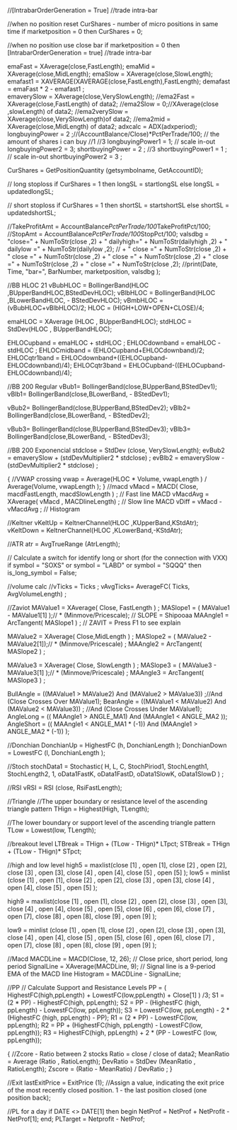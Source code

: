 //[IntrabarOrderGeneration = True] //trade intra-bar

//when no position reset CurShares - number of micro positions in same time 
if marketposition = 0
then
CurShares = 0;

//when no position use close bar
if marketposition = 0
then
[IntrabarOrderGeneration = true] //trade intra-bar


emaFast = XAverage(close,FastLength);
emaMid = XAverage(close,MidLength);
emaSlow = XAverage(close,SlowLength);
emafast1 = XAVERAGE(XAVERAGE(close,FastLength),FastLength);
demafast = emaFast * 2 - emafast1  ;    
emaverySlow = XAverage(close,VerySlowLength);
//ema2Fast = XAverage(close,FastLength) of data2;
//ema2Slow = 0;//XAverage(close ,slowLength) of data2;
//ema2verySlow = XAverage(close,VerySlowLength)of data2;
//ema2mid = XAverage(close,MidLength) of data2;
adxcalc = ADX(adxperiod);
longbuyingPower = 2 ;//(AccountBalance/Close)*PctPerTrade/100; // the amount of shares i can buy //1 //3
longbuyingPower1 = 1; // scale in-out
longbuyingPower2 = 3;
shortbuyingPower = 2 ; //3
shortbuyingPower1 = 1 ; // scale in-out
shortbuyingPower2 = 3 ;


CurShares = GetPositionQuantity (getsymbolname, GetAccountID);

// long stoploss
if 
CurShares = 1 
then 
longSL = startlongSL
else 
longSL = updatedlongSL;

// short stoploss
if 
CurShares = 1
then 
shortSL = startshortSL
else 
shortSL = updatedshortSL;


//TakeProfitAmt = AccountBalance*PctPerTrade/100*TakeProfitPct/100;
//StopAmt = AccountBalance*PctPerTrade/100*StopPct/100;
valsdbg = "close=" + NumToStr(close ,2) + " dailyhigh=" + NumToStr(dailyhigh ,2) + " dailylow =" + NumToStr(dailylow ,2); // + " close =" + NumToStr(close ,2) + " close =" + NumToStr(close ,2) + " close =" + NumToStr(close ,2) + " close =" + NumToStr(close ,2) + " close =" + NumToStr(close ,2);
//print(Date, Time, "bar=", BarNumber, marketposition, valsdbg ); 


//BB HLOC 21
vBubHLOC = BollingerBand(HLOC ,BUpperBandHLOC,BStedDevHLOC);
vBlbHLOC = BollingerBand(HLOC ,BLowerBandHLOC, - BStedDevHLOC);
vBmbHLOC = (vBubHLOC+vBlbHLOC)/2;
HLOC = (HIGH+LOW+OPEN+CLOSE)/4;

emaHLOC = XAverage (HLOC , BUpperBandHLOC);
stdHLOC = StdDev(HLOC , BUpperBandHLOC);

EHLOCupband = emaHLOC + stdHLOC ;
EHLOCdownband = emaHLOC  - stdHLOC ;
EHLOCmidband = (EHLOCupband+EHLOCdownband)/2;
EHLOCqtr1band = EHLOCdownband+((EHLOCupband-EHLOCdownband)/4);
EHLOCqtr3band = EHLOCupband-((EHLOCupband-EHLOCdownband)/4);

//BB 200 Regular
vBub1= BollingerBand(close,BUpperBand,BStedDev1);
vBlb1= BollingerBand(close,BLowerBand, - BStedDev1);
  
vBub2= BollingerBand(close,BUpperBand,BStedDev2);
vBlb2= BollingerBand(close,BLowerBand, - BStedDev2);

vBub3= BollingerBand(close,BUpperBand,BStedDev3);
vBlb3= BollingerBand(close,BLowerBand, - BStedDev3);


//BB 200 Exponencial
stdclose = StdDev (close, VerySlowLength);
evBub2 = emaverySlow + (stdDevMultiplier2 * stdclose) ;
evBlb2 = emaverySlow - (stdDevMultiplier2 * stdclose) ;

{
//VWAP crossing
vwap = Average(HLOC * Volume, vwapLength ) / Average(Volume, vwapLength );
}
//macd
vMacd = MACD( Close, macdFastLength, macdSlowLength ) ; // Fast line MACD
vMacdAvg = XAverage( vMacd , MACDlineLength) ; // Slow line MACD
vDiff = vMacd - vMacdAvg ; // Histogram

//Keltner
vKeltUp = KeltnerChannel(HLOC ,KUpperBand,KStdAtr);
vKeltDown = KeltnerChannel(HLOC ,KLowerBand,-KStdAtr);

//ATR
atr =  AvgTrueRange (AtrLength);

// Calculate a switch for identify long or short (for the connection with VXX)
if symbol = "SOXS" or symbol = "LABD" or symbol = "SQQQ" then
is_long_symbol = False;

//volume calc
//vTicks = Ticks ;
vAvgTicks= AverageFC( Ticks, AvgVolumeLength) ;

//Zaviot
MAValue1 = XAverage( Close, FastLength ) ; 
MASlope1 = ( MAValue1 - MAValue1[1] );// * (Minmove/Pricescale);  // SLOPE = Shipooaa 
MAAngle1 = ArcTangent( MASlope1 ) ; // ZAVIT = Press F1 to see explain
         
MAValue2 = XAverage( Close,MidLength  ) ; 
MASlope2 = ( MAValue2 - MAValue2[1]);// * (Minmove/Pricescale)  ; 
MAAngle2 = ArcTangent( MASlope2 ) ; 
         
MAValue3 = XAverage( Close, SlowLength ) ; 
MASlope3 = ( MAValue3 - MAValue3[1] );// * (Minmove/Pricescale)  ; 
MAAngle3 = ArcTangent( MASlope3 ) ; 

BullAngle = ((MAValue1 > MAValue2) And (MAValue2 > MAValue3)) ;//And (Close Crosses Over  MAValue1);
BearAngle = ((MAValue1 < MAValue2) And (MAValue2 < MAValue3)) ; //And (Close Crosses Under  MAValue1);
AngleLong  = (( MAAngle1 > ANGLE_MA1) And (MAAngle1 < ANGLE_MA2 ));
AngleShort = (( MAAngle1 < ANGLE_MA1 * (-1)) And (MAAngle1 > ANGLE_MA2 * (-1)) );

//Donchian
DonchianUp = HighestFC (h, DonchianLength );
DonchianDown = LowestFC (l, DonchianLength );

//Stoch
stochData1  = Stochastic( H, L, C, StochPiriod1, StochLength1, StochLength2, 1, 
oData1FastK, oData1FastD, oData1SlowK, oData1SlowD ) ; 

//RSI
vRSI = RSI (close, RsiFastLength);

//Triangle
//The upper boundary or resistance level of the ascending triangle pattern
THign = Highest(High, TLength);

//The lower boundary or support level of the ascending triangle pattern
TLow = Lowest(low, TLength);

//breakout level
LTBreak = THign  + (TLow - THign)* LTpct;
STBreak = THign  + (TLow - THign)* STpct;

//high and low level
high5 = maxlist(close [1] , open [1], close [2] , open [2], close [3] , open [3], close [4] , open [4], close [5] , open [5] );
low5 = minlist (close [1] , open [1], close [2] , open [2], close [3] , open [3], close [4] , open [4], close [5] , open [5] );

high9 = maxlist(close [1] , open [1], close [2] , open [2], close [3] , open [3], close [4] , 
open [4], close [5] , open [5], close [6] , open [6], close [7] , open [7], close [8] , open [8], close [9] , open [9] );

low9 = minlist (close [1] , open [1], close [2] , open [2], close [3] , open [3], close [4] , 
open [4], close [5] , open [5], close [6] , open [6], close [7] , open [7], close [8] , open [8], close [9] , open [9] );


//Macd
MACDLine = MACD(Close, 12, 26); // Close price, short period, long period
SignalLine = XAverage(MACDLine, 9); // Signal line is a 9-period EMA of the MACD line
Histogram = MACDLine - SignalLine;

//PP
// Calculate Support and Resistance Levels
PP = 
(
HighestFC(high,ppLength) + LowestFC(low,ppLength) + Close[1] 
) /3;
S1 = (2 * PP) - HighestFC(high, ppLength);
S2 = PP - (HighestFC (high, ppLength) - LowestFC(low, ppLength));
S3 = LowestFC(low, ppLength) - 2 * (HighestFC (high, ppLength) - PP);
R1 = (2 * PP) - LowestFC(low, ppLength);
R2 = PP + (HighestFC(high, ppLength) - LowestFC(low, ppLength));
R3 = HighestFC(high, ppLength) + 2 * (PP - LowestFC (low, ppLength));

{
//Zcore - Ratio between 2 stocks
Ratio = close / close of data2;
MeanRatio = Average (Ratio , RatioLength);
DevRatio = StdDev (MeanRatio , RatioLength);
Zscore = (Ratio - MeanRatio) / DevRatio ;
}

//Exit
lastExitPrice = ExitPrice (1); //Assign a value, indicating the exit price of the most recently closed position. 1 - the last position closed (one position back);


//PL for a day
if DATE <> DATE[1] 
then 
begin
NetProf = NetProf + NetProfit - NetProf[1];
end;
PLTarget = Netprofit - NetProf;

